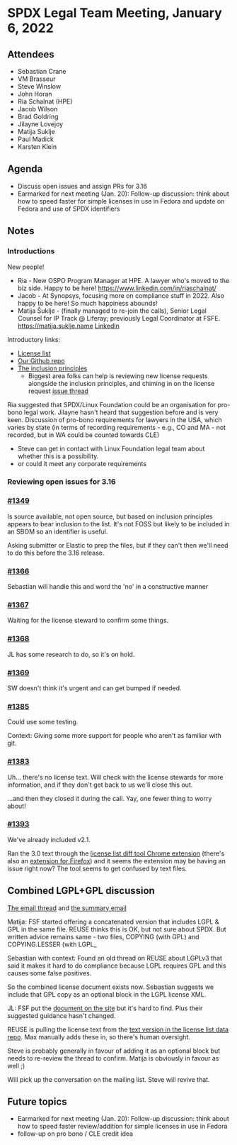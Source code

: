 # SPDX Legal Team Meeting, January 6, 2022

## Attendees

* Sebastian Crane
* VM Brasseur
* Steve Winslow
* John Horan
* Ria Schalnat (HPE)
* Jacob Wilson
* Brad Goldring
* Jilayne Lovejoy
* Matija Suklje
* Paul Madick
* Karsten Klein

## Agenda

* Discuss open issues and assign PRs for 3.16
* Earmarked for next meeting (Jan. 20): Follow-up discussion: think about how to speed faster for simple licenses in use in Fedora and update on Fedora and use of SPDX identifiers

## Notes

### Introductions

New people!

* Ria - New OSPO Program Manager at HPE. A lawyer who's moved to the biz side. Happy to be here!  https://www.linkedin.com/in/riaschalnat/ 
* Jacob - At Synopsys, focusing more on compliance stuff in 2022. Also happy to be here! So much happiness abounds!
* Matija Šuklje - (finally managed to re-join the calls), Senior Legal Counsel for IP Track @ Liferay; previously Legal Coordinator at FSFE. <https://matija.suklje.name>  [LinkedIn](https://www.linkedin.com/in/silverhook)

Introductory links:

* [License list](https://spdx.org/licenses/)
* [Our Github repo](https://github.com/spdx/license-list-XML)
* [The inclusion principles](https://github.com/spdx/license-list-XML/blob/master/DOCS/license-inclusion-principles.md)
  * Biggest area folks can help is reviewing new license requests alongside the inclusion principles, and chiming in on the license request [issue thread](https://github.com/spdx/license-list-XML/issues)

Ria suggested that SPDX/Linux Foundation could be an organisation for pro-bono legal work. Jilayne hasn't heard that suggestion before and is very keen. Discussion of pro-bono requirements for lawyers in the USA, which varies by state (in terms of recording requirements - e.g., CO and MA - not recorded, but in WA could be counted towards CLE)
* Steve can get in contact with Linux Foundation legal team about whether this is a possibility.
* or could it meet any corporate requirements

### Reviewing open issues for 3.16

### [#1349](https://github.com/spdx/license-list-XML/issues/1349)

Is source available, not open source, but based on inclusion principles appears to bear inclusion to the list. It's not FOSS but likely to be included in an SBOM so an identifier is useful.

Asking submitter or Elastic to prep the files, but if they can't then we'll need to do this before the 3.16 release.

### [#1366](https://github.com/spdx/license-list-XML/issues/1366)

Sebastian will handle this and word the 'no' in a constructive manner

### [#1367](https://github.com/spdx/license-list-XML/issues/1367)

Waiting for the license steward to confirm some things.

### [#1368](https://github.com/spdx/license-list-XML/issues/1368)

JL has some research to do, so it's on hold.

### [#1369](https://github.com/spdx/license-list-XML/issues/1369)

SW doesn't think it's urgent and can get bumped if needed.

### [#1385](https://github.com/spdx/license-list-XML/issues/1385)

Could use some testing.

Context: Giving some more support for people who aren't as familiar with git.

### [#1383](https://github.com/spdx/license-list-XML/issues/1383)

Uh... there's no license text. Will check with the license stewards for more information, and if they don't get back to us we'll close this out.

...and then they closed it during the call. Yay, one fewer thing to worry about!

### [#1393](https://github.com/spdx/license-list-XML/issues/1393)

We've already included v2.1.

Ran the 3.0 text through the [license list diff tool Chrome extension](https://chrome.google.com/webstore/detail/spdx-license-diff/kfoadicmilbgnicoldjmccpaicejacdh?hl=en) (there's also an [extension for Firefox](https://addons.mozilla.org/en-US/firefox/addon/spdx-license-diff/)) and it seems the extension may be having an issue right now? The tool seems to get confused by text files.

## Combined LGPL+GPL discussion

[The email thread](https://lists.spdx.org/g/Spdx-legal/search?p=recentpostdate%2Fsticky%2C%2C%2C20%2C2%2C0%2C0&q=lgpl) and [the summary email](https://lists.spdx.org/g/Spdx-legal/message/2975?p=%2C%2C%2C20%2C0%2C0%2C0%3A%3Arecentpostdate%2Fsticky%2C%2Clgpl%2C20%2C2%2C0%2C84501245)

Matija: FSF started offering a concatenated version that includes LGPL & GPL in the same file. REUSE thinks this is OK, but not sure about SPDX. 
But written advice remains same - two files, COPYING (with GPL) and COPYING.LESSER (with LGPL_

Sebastian with context: Found an old thread on REUSE about LGPLv3 that said it makes it hard to do compliance because LGPL requires GPL and this causes some false positives.

So the combined license document exists now. Sebastian suggests we include that GPL copy as an optional block in the LGPL license XML.

JL: FSF put the [document on the site](https://www.gnu.org/licenses/lgpl+gpl-3.0.txt) but it's hard to find. Plus their suggested guidance hasn't changed. 

REUSE is pulling the license text from the [text version in the license list data repo](https://github.com/spdx/license-list-data/tree/master/text). Max manually adds these in, so there's human oversight.

Steve is probably generally in favour of adding it as an optional block but needs to re-review the thread to confirm. Matija is obviously in favour as well ;)

Will pick up the conversation on the mailing list. Steve will revive that.

## Future topics

* Earmarked for next meeting (Jan. 20): Follow-up discussion: think about how to speed faster review/addition for simple licenses in use in Fedora
* follow-up on pro bono / CLE credit idea
